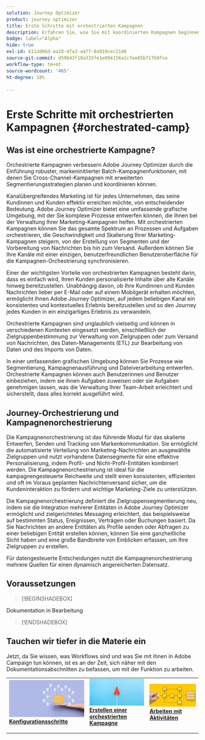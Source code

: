 ```yaml
---
solution: Journey Optimizer
product: journey optimizer
title: Erste Schritte mit orchestrierten Kampagnen
description: Erfahren Sie, wie Sie mit koordinierten Kampagnen beginnen
badge: label="Alpha"
hide: true
exl-id: 611dd06d-aa18-4fa3-a477-8a910cec21d8
source-git-commit: d59643f18a335fe1e094156a1cfee65b717b9fce
workflow-type: tm+mt
source-wordcount: '465'
ht-degree: 18%

---
```



# Erste Schritte mit orchestrierten Kampagnen {#orchestrated-camp}

## Was ist eine orchestrierte Kampagne?

Orchestrierte Kampagnen verbessern Adobe Journey Optimizer durch die Einführung robuster, markeninitiierter Batch-Kampagnenfunktionen, mit denen Sie Cross-Channel-Kampagnen mit erweiterten Segmentierungsstrategien planen und koordinieren können.

Kanalübergreifendes Marketing ist für jedes Unternehmen, das seine Kundinnen und Kunden effektiv erreichen möchte, von entscheidender Bedeutung. Adobe Journey Optimizer bietet eine umfassende grafische Umgebung, mit der Sie komplexe Prozesse entwerfen können, die Ihnen bei der Verwaltung Ihrer Marketing-Kampagnen helfen. Mit orchestrierten Kampagnen können Sie das gesamte Spektrum an Prozessen und Aufgaben orchestrieren, die Geschwindigkeit und Skalierung Ihrer Marketing-Kampagnen steigern, von der Erstellung von Segmenten und der Vorbereitung von Nachrichten bis hin zum Versand. Außerdem können Sie Ihre Kanäle mit einer einzigen, benutzerfreundlichen Benutzeroberfläche für die Kampagnen-Orchestrierung synchronisieren.

Einer der wichtigsten Vorteile von orchestrierten Kampagnen besteht darin, dass es einfach wird, Ihren Kunden personalisierte Inhalte über alle Kanäle hinweg bereitzustellen. Unabhängig davon, ob Ihre Kundinnen und Kunden Nachrichten lieber per E-Mail oder auf einem Mobilgerät erhalten möchten, ermöglicht Ihnen Adobe Journey Optimizer, auf jedem beliebigen Kanal ein konsistentes und kontextuelles Erlebnis bereitzustellen und so den Journey jedes Kunden in ein einzigartiges Erlebnis zu verwandeln.

Orchestrierte Kampagnen sind unglaublich vielseitig und können in verschiedenen Kontexten eingesetzt werden, einschließlich der Zielgruppenbestimmung zur Verwaltung von Zielgruppen oder zum Versand von Nachrichten, des Daten-Managements (ETL) zur Bearbeitung von Daten und des Imports von Daten.

In einer umfassenden grafischen Umgebung können Sie Prozesse wie Segmentierung, Kampagnenausführung und Dateiverarbeitung entwerfen. Orchestrierte Kampagnen können auch Benutzerinnen und Benutzer einbeziehen, indem sie ihnen Aufgaben zuweisen oder sie Aufgaben genehmigen lassen, was die Verwaltung Ihrer Team-Arbeit erleichtert und sicherstellt, dass alles korrekt ausgeführt wird.

## Journey-Orchestrierung und Kampagnenorchestrierung

Die Kampagnenorchestrierung ist das führende Modul für das skalierte Entwerfen, Senden und Tracking von Markenkommunikation. Sie ermöglicht die automatisierte Verteilung von Marketing-Nachrichten an ausgewählte Zielgruppen und nutzt vorhandene Datensegmente für eine effektive Personalisierung, indem Profil- und Nicht-Profil-Entitäten kombiniert werden. Die Kampagnenorchestrierung ist ideal für die kampagnengesteuerte Reichweite und stellt einen konsistenten, effizienten und oft im Voraus geplanten Nachrichtenversand sicher, um die Kundeninteraktion zu fördern und wichtige Marketing-Ziele zu unterstützen.

Die Kampagnenorchestrierung definiert die Zielgruppensegmentierung neu, indem sie die Integration mehrerer Entitäten in Adobe Journey Optimizer ermöglicht und zielgerichtetes Messaging erleichtert, das beispielsweise auf bestimmten Status, Ereignissen, Verträgen oder Buchungen basiert. Da Sie Nachrichten an andere Entitäten als Profile senden oder Abfragen zu einer beliebigen Entität erstellen können, können Sie eine ganzheitliche Sicht haben und eine große Bandbreite von Einblicken erfassen, um Ihre Zielgruppen zu erstellen.

Für datengesteuerte Entscheidungen nutzt die Kampagnenorchestrierung mehrere Quellen für einen dynamisch angereicherten Datensatz.

## Voraussetzungen

>[!BEGINSHADEBOX]

Dokumentation in Bearbeitung

>[!ENDSHADEBOX]

<!--prerequisites & permissions-->

## Tauchen wir tiefer in die Materie ein

Jetzt, da Sie wissen, was Workflows sind und was Sie mit ihnen in Adobe Campaign tun können, ist es an der Zeit, sich näher mit den Dokumentationsabschnitten zu befassen, um mit der Funktion zu arbeiten.

<table style="table-layout:fixed"><tr style="border: 0;">
<td>
<a href="gs-campaign-creation.md">
<img alt="Zugriff und Verwaltung von Workflows" src="assets/do-not-localize/workflow-access.jpeg">
</a>
<div>
<a href="gs-campaign-creation.md"><strong>Konfigurationsschritte</strong></a>
</div>
<p>
</td>
<td>
<a href="create-orchestrated-campaign.md">
<img alt="Lead" src="assets/do-not-localize/workflow-create.jpeg">
</a>
<div><a href="create-orchestrated-campaign.md"><strong>Erstellen einer orchestrierten Kampagne</strong>
</div>
<p>
</td>
<td>
<a href="activities/about-activities.md">
<img alt="Gelegentlich" src="assets/do-not-localize/workflow-activities.jpeg">
</a>
<div>
<a href="activities/about-activities.md"><strong>Arbeiten mit Aktivitäten</strong></a>
</div>
<p></td>
</tr></table>
